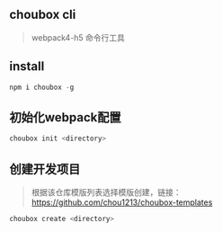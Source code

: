 ## choubox cli
> webpack4-h5 命令行工具

## install
```javascript
npm i choubox -g
```

## 初始化webpack配置
```javascript
choubox init <directory>
```

## 创建开发项目
> 根据该仓库模版列表选择模版创建，链接：https://github.com/chou1213/choubox-templates
```javascript
choubox create <directory>
```

